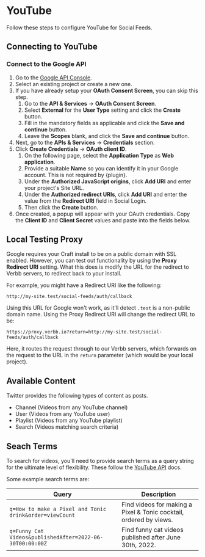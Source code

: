 # YouTube
Follow these steps to configure YouTube for Social Feeds.

## Connecting to YouTube

### Connect to the Google API
1. Go to the <a href="https://console.cloud.google.com/apis/credentials" target="_blank">Google API Console</a>.
1. Select an existing project or create a new one.
1. If you have already setup your **OAuth Consent Screen**, you can skip this step.
    1. Go to the **API & Services** → **OAuth Consent Screen**.
    1. Select **External** for the **User Type** setting and click the **Create** button.
    1. Fill in the mandatory fields as applicable and click the **Save and continue** button.
    1. Leave the **Scopes** blank, and click the **Save and continue** button.
1. Next, go to the **APIs & Services** → **Credentials** section.
1. Click **Create Credentials** → **OAuth client ID**.
    1. On the following page, select the **Application Type** as **Web application**.
    1. Provide a suitable **Name** so you can identify it in your Google account. This is not required by {plugin}.
    1. Under the **Authorized JavaScript origins**, click **Add URI** and enter your project's Site URL.
    1. Under the **Authorized redirect URIs**, click **Add URI** and enter the value from the **Redirect URI** field in Social Login.
    1. Then click the **Create** button.
1. Once created, a popup will appear with your OAuth credentials. Copy the **Client ID** and **Client Secret** values and paste into the fields below.

## Local Testing Proxy
Google requires your Craft install to be on a public domain with SSL enabled. However, you can test out functionality by using the **Proxy Redirect URI** setting. What this does is modify the URL for the redirect to Verbb servers, to redirect back to your install.

For example, you might have a Redirect URI like the following:

```
http://my-site.test/social-feeds/auth/callback
```

Using this URL for Google won't work, as it'll detect `.test` is a non-public domain name. Using the Proxy Redirect URI will change the redirect URL to be:

```
https://proxy.verbb.io?return=http://my-site.test/social-feeds/auth/callback
```

Here, it routes the request through to our Verbb servers, which forwards on the request to the URL in the `return` parameter (which would be your local project).

## Available Content
Twitter provides the following types of content as posts.

- Channel (Videos from any YouTube channel)
- User (Videos from any YouTube user)
- Playlist (Videos from any YouTube playlist)
- Search (Videos matching search criteria)

## Seach Terms
To search for videos, you'll need to provide search terms as a query string for the ultimate level of flexibility. These follow the [YouTube API](https://developers.google.com/youtube/v3/docs/search/list#request) docs.

Some example search terms are:

Query | Description
--- | ---
`q=How to make a Pixel and Tonic drink&order=viewCount` | Find videos for making a Pixel & Tonic cocktail, ordered by views.
`q=Funny Cat Videos&publishedAfter=2022-06-30T00:00:00Z` | Find funny cat videos published after June 30th, 2022.
